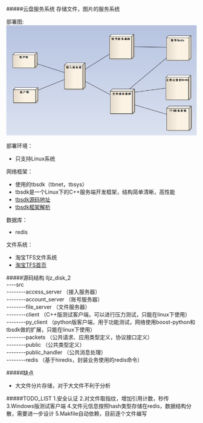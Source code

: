 #####云盘服务系统
    存储文件，图片的服务系统

部署图:<br/>
![部署图](./deployment.jpg)

部署环境：<br/>
* 只支持Linux系统

网络框架：<br/>
* 使用的tbsdk（tbnet，tbsys）
* tbsdk是一个Linux下的C++服务端开发框架，结构简单清晰，高性能
* [tbsdk源码地址](http://code.taobao.org/p/tb-common-utils/src/trunk/tbnet/)
* [tbsdk框架解析](http://blog.chinaunix.net/uid-20196318-id-3142050.html)

数据库：
* redis

文件系统：
* 淘宝TFS文件系统
* [淘宝TFS首页](http://tfs.taobao.org/)


#####源码结构
lljz_disk_2<br/>
----src<br/>
--------access_server   （接入服务器）<br/>
--------account_server  （账号服务器）<br/>
--------file_server     （文件服务器） <br/>
--------client          （C++版测试客户端，可以进行压力测试，只能在linux下使用） <br/>
--------py_client       （python版客户端，用于功能测试，网络使用boost-python和tbsdk做的扩展，只能在linux下使用）<br/>
--------packets         （公共请求、应用类型定义，协议接口定义）<br/>
--------public          （公共类型定义）<br/>
--------public_handler  （公共消息处理）<br/>
--------redis           （基于hiredis，封装业务使用的redis命令）<br/>

#####缺点
* 大文件分片存储，对于大文件不利于分析

#####TODO_LIST
    1.安全认证
    2.对文件取指纹，增加引用计数，秒传
    3.Windows版测试客户端
    4.文件元信息按照hash类型存储在redis，数据结构分散，需要进一步设计
    5.Makfile自动依赖，目前逐个文件编写


